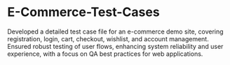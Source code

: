 # E-Commerce-Test-Cases
Developed a detailed test case file for an e-commerce demo site, covering registration, login, cart, checkout, wishlist, and account management. Ensured robust testing of user flows, enhancing system reliability and user experience, with a focus on QA best practices for web applications.
